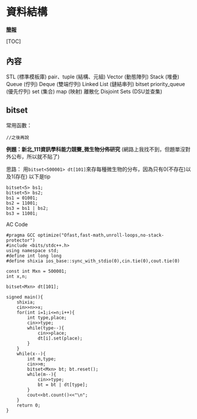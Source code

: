 # 資料結構

**[簡報](https://docs.google.com/presentation/d/10jPT6YzpmeYkJswN9X6QWLqCfRqZE5v0)**

[TOC]

## 內容
STL (標準模板庫)
pair、tuple (結構、元組)
Vector (動態陣列)
Stack (堆疊)
Queue (佇列)
Deque (雙端佇列)
Linked List (鏈結串列)
bitset
priority_queue (優先佇列)
set (集合)
map (映射)
離散化
Disjoint Sets (DSU並查集)

## bitset

常用函數：
```cpp=
//之後再說
```

**例題：新北_111資訊學科能力競賽_微生物分佈研究**
(網路上我找不到，但題單沒對外公布，所以就不貼了)

思路：
用`bitset<500001> dt[101]`來存每種微生物的分布，因為只有0(不存在)以及1(存在)
以下是tip
```cpp=
bitset<5> bs1;
bitset<5> bs2;
bs1 = 01001;
bs2 = 11001;
bs3 = bs1 | bs2;
bs3 = 11001;
```

AC Code
```cpp=
#pragma GCC optimize("Ofast,fast-math,unroll-loops,no-stack-protector")
#include <bits/stdc++.h>
using namespace std;
#define int long long
#define shixia ios_base::sync_with_stdio(0),cin.tie(0),cout.tie(0)

const int Mxn = 500001;
int x,n;

bitset<Mxn> dt[101];

signed main(){
    shixia;
    cin>>n>>x;
    for(int i=1;i<=n;i++){
        int type,place;
        cin>>type;
        while(type--){
            cin>>place;
            dt[i].set(place);
        }
    }
    while(x--){
        int m,type;
        cin>>m;
        bitset<Mxn> bt; bt.reset();
        while(m--){
            cin>>type;
            bt = bt | dt[type];
        }
        cout<<bt.count()<<"\n";
    }
    return 0;
}
```